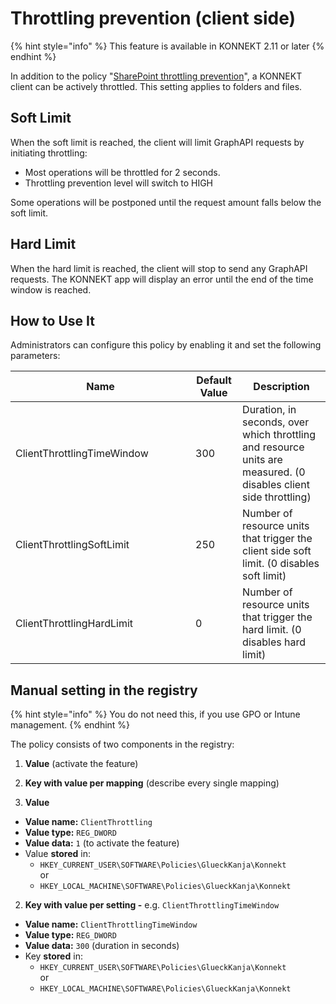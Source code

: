 # Throttling prevention (client side)

{% hint style="info" %}
This feature is available in KONNEKT 2.11 or later
{% endhint %}

In addition to the policy "[SharePoint throttling prevention](sharepoint-throttling-prevention.md)", a KONNEKT client can be actively throttled. This setting applies to folders and files.&#x20;

## **Soft Limit**

When the soft limit is reached, the client will limit GraphAPI requests by initiating throttling:

* Most operations will be throttled for 2 seconds.
* Throttling prevention level will switch to HIGH

Some operations will be postponed until the request amount falls below the soft limit.&#x20;

## **Hard Limit**

When the hard limit is reached, the client will stop to send any GraphAPI requests. The KONNEKT app will display an error until the end of the time window is reached.

## **How to Use It**

Administrators can configure this policy by enabling it and set the following parameters:

<table><thead><tr><th width="272">Name</th><th>Default Value</th><th>Description</th></tr></thead><tbody><tr><td>ClientThrottlingTimeWindow</td><td>300</td><td>Duration, in seconds, over which throttling and resource units are measured. (0 disables client side throttling)</td></tr><tr><td>ClientThrottlingSoftLimit</td><td>250</td><td>Number of resource units that trigger the client side soft limit. (0 disables soft limit)</td></tr><tr><td>ClientThrottlingHardLimit</td><td>0</td><td>Number of resource units that trigger the hard limit. (0 disables hard limit)</td></tr></tbody></table>

## Manual setting in the registry

{% hint style="info" %}
You do not need this, if you use GPO or Intune management.
{% endhint %}

The policy consists of two components in the registry:

1. **Value** (activate the feature)
2. **Key with value per mapping** (describe every single mapping)



1. **Value**

* **Value name:** `ClientThrottling`
* **Value type:** `REG_DWORD`
* **Value data:** `1` (to activate the feature)
* Value **stored** in:
  * `HKEY_CURRENT_USER\SOFTWARE\Policies\GlueckKanja\Konnekt`\
    or
  * `HKEY_LOCAL_MACHINE\SOFTWARE\Policies\GlueckKanja\Konnekt`



2. **Key with value per setting -** e.g. `ClientThrottlingTimeWindow`

* **Value name:** `ClientThrottlingTimeWindow`
* **Value type:** `REG_DWORD`
* **Value data:** `300` (duration in seconds)
* Key **stored** in:
  * `HKEY_CURRENT_USER\SOFTWARE\Policies\GlueckKanja\Konnekt`\
    or
  * `HKEY_LOCAL_MACHINE\SOFTWARE\Policies\GlueckKanja\Konnekt`
